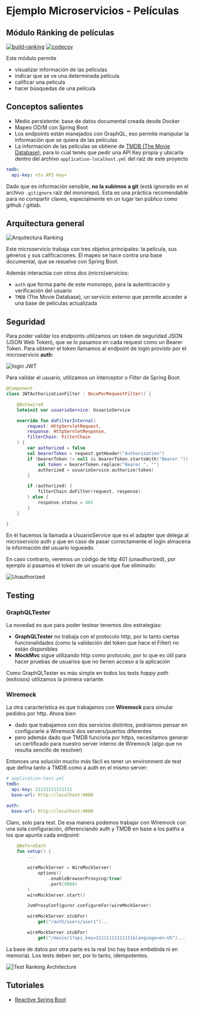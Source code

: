 
# Ejemplo Microservicios - Películas

## Módulo Ránking de películas

[![build-ranking](https://github.com/uqbar-project/eg-peliculas-microservicios/actions/workflows/build-ranking.yml/badge.svg)](https://github.com/uqbar-project/eg-peliculas-microservicios/actions/workflows/build-ranking.yml) [![codecov](https://codecov.io/gh/uqbar-project/eg-peliculas-microservicios/branch/master/graph/badge.svg?token=VGXucKfbqn&flag=ranking)](https://codecov.io/gh/uqbar-project/eg-peliculas-microservicios)

Este módulo permite

- visualizar información de las películas
- indicar que se ve una determinada película
- calificar una película
- hacer búsquedas de una película

## Conceptos salientes

- Medio persistente: base de datos documental creada desde Docker
- Mapeo OD/M con Spring Boot
- Los endpoints están manejados con GraphQL, eso permite manipular la información que se quiera de las películas
- La información de las películas se obtiene de [TMDB (The Movie Database)](https://www.themoviedb.org/), para lo cual tenés que pedir una API Key propia y ubicarla dentro del archivo `application-localhost.yml` del raíz de este proyecto

```yml
tmdb:
  api-key: <tu API key>

```

Dado que es información sensible, **no la subimos a git** (está ignorado en el archivo `.gitignore` raíz del monorepo). Esta es una práctica recomendable para no compartir claves, especialmente en un lugar tan público como github / gitlab.

## Arquitectura general

![Arquitectura Ranking](./images/RankingArchitecture.png)

Este microservicio trabaja con tres objetos principales: la película, sus géneros y sus calificaciones. El mapeo se hace contra una base documental, que se resuelve con Spring Boot. 

Además interactúa con otros dos (micro)servicios:

- `auth` que forma parte de este monorepo, para la autenticación y verificación del usuario
- `TMDB` (The Movie Database), un servicio externo que permite acceder a una base de películas actualizada

## Seguridad

Para poder validar los endpoints utilizamos un token de seguridad JSON (JSON Web Token), que se lo pasamos en cada request como un Bearer Token. Para obtener el token llamamos al endpoint de login provisto por el microservicio **auth**:

![login JWT](./images/jwtInsomnia.gif)

Para validar el usuario, utilizamos un interceptor o _Filter_ de Spring Boot:

```kt
@Component
class JWTAuthorizationFilter : OncePerRequestFilter() {

    @Autowired
    lateinit var usuarioService: UsuarioService

    override fun doFilterInternal(
        request: HttpServletRequest,
        response: HttpServletResponse,
        filterChain: FilterChain
    ) {
        var authorized = false
        val bearerToken = request.getHeader("Authorization")
        if (bearerToken != null && bearerToken.startsWith("Bearer ")) {
            val token = bearerToken.replace("Bearer ", "")
            authorized = usuarioService.authorize(token)
        }

        if (authorized) {
            filterChain.doFilter(request, response)
        } else {
            response.status = 401
        }
    }

}
```

En él hacemos la llamada a UsuarioService que es el adapter que delega al microservicio auth y que en caso de pasar correctamente el login almacena la información del usuario logueado.

En caso contrario, veremos un código de http 401 (unauthorized), por ejemplo si pasamos el token de un usuario que fue eliminado:

![Unauthorized](./images/jwtUnauthorized.gif)

## Testing

### GraphQLTester

La novedad es que para poder testear tenemos dos estrategias:

- **GraphQLTester** no trabaja con el protocolo http, por lo tanto ciertas funcionalidades (como la validación del token que hace el Filter) no están disponibles
- **MockMvc** sigue utilizando http como protocolo, por lo que es útil para hacer pruebas de usuarios que no tienen acceso a la aplicación

Como GraphQLTester es más simple en todos los tests _happy path_ (exitosos) utilizamos la primera variante.

### Wiremock

La otra característica es que trabajamos con **Wiremock** para simular pedidos por http. Ahora bien

- dado que trabajamos con dos servicios distintos, podríamos pensar en configurarle a Wiremock dos servers/puertos diferentes
- pero además dado que TMDB funciona por https, necesitamos generar un certificado para nuestro server interno de Wiremock (algo que no resulta sencillo de resolver)

Entonces una solución mucho más fácil es tener un environment de test que defina tanto a TMDB como a auth en el mismo server:

```yml
# application-test.yml
tmdb:
  api-key: 11111111111111
  base-url: http://localhost:9080

auth:
  base-url: http://localhost:9080
```

Claro, solo para test. De esa manera podemos trabajar con Wiremock con una sola configuración, diferenciando auth y TMDB en base a los paths a los que apunta cada endpoint:

```kt
    @BeforeEach
    fun setup() {
        ...
    
        wireMockServer = WireMockServer(
            options()
                .enableBrowserProxying(true)
                .port(9080)
        )
        wireMockServer.start()

        JvmProxyConfigurer.configureFor(wireMockServer)

        wireMockServer.stubFor(
            get("/auth/users/user1")...

        wireMockServer.stubFor(
            get("/movie/1?api_key=11111111111111&language=en-US")...

```

La base de datos por otra parte es la real (no hay base embebida ni en memoria). Los tests deben ser, por lo tanto, idempotentes.

![|Test Ranking Architecture](./images/TestRankingArchitecture.png)

## Tutoriales

- [Reactive Spring Boot](https://www.youtube.com/watch?v=IK26KdGRl48&list=PLnXn1AViWyL70R5GuXt_nIDZytYBnvBdd&ab_channel=CodeWithDilip_)
